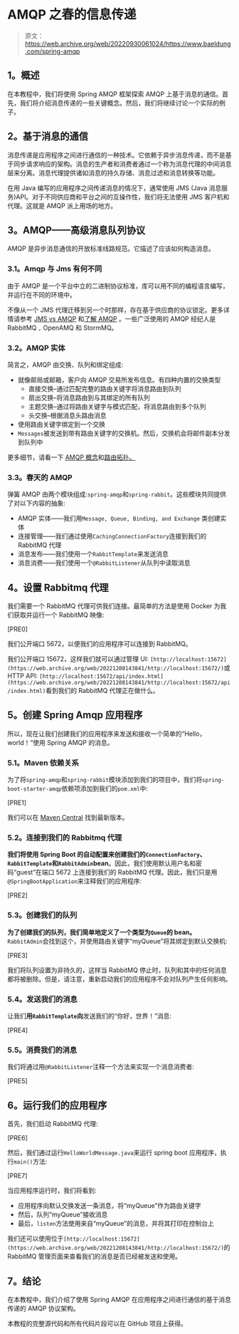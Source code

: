 # AMQP 之春的信息传递

> 原文：<https://web.archive.org/web/20220930061024/https://www.baeldung.com/spring-amqp>

## **1。概述**

在本教程中，我们将使用 Spring AMQP 框架探索 AMQP 上基于消息的通信。首先，我们将介绍消息传递的一些关键概念。然后，我们将继续讨论一个实际的例子。

## **2。基于消息的通信**

消息传递是应用程序之间进行通信的一种技术。它依赖于异步消息传递，而不是基于同步请求响应的架构。消息的生产者和消费者通过一个称为消息代理的中间消息层来分离。消息代理提供诸如消息的持久存储、消息过滤和消息转换等功能。

在用 Java 编写的应用程序之间传递消息的情况下，通常使用 JMS (Java 消息服务)API。对于不同供应商和平台之间的互操作性，我们将无法使用 JMS 客户机和代理。这就是 AMQP 派上用场的地方。

## **3。AMQP——高级消息队列协议**

AMQP 是异步消息通信的开放标准线路规范。它描述了应该如何构造消息。

### **3.1。Amqp 与 Jms 有何不同**

由于 AMQP 是一个平台中立的二进制协议标准，库可以用不同的编程语言编写，并运行在不同的环境中。

不像从一个 JMS 代理迁移到另一个时那样，存在基于供应商的协议锁定。更多详情请参考 [JMS vs AMQP](https://web.archive.org/web/20221208143841/https://www.linkedin.com/pulse/jms-vs-amqp-eran-shaham) 和[了解 AMQP](https://web.archive.org/web/20221208143841/https://docs.spring.io/spring-amqp/reference/html/) 。一些广泛使用的 AMQP 经纪人是 RabbitMQ `,` OpenAMQ 和 StormMQ。

### **3.2。AMQP 实体**

简言之，AMQP 由交换、队列和绑定组成:

*   就像邮局或邮箱，客户向 AMQP 交易所发布信息。有四种内置的交换类型
    *   直接交换–通过匹配完整的路由关键字将消息路由到队列
    *   扇出交换–将消息路由到与其绑定的所有队列
    *   主题交换–通过将路由关键字与模式匹配，将消息路由到多个队列
    *   头交换–根据消息头路由消息
*   使用路由关键字绑定到一个交换
*   `Messages`被发送到带有路由关键字的交换机。然后，交换机会将邮件副本分发到队列中

更多细节，请看一下 [AMQP 概念](https://web.archive.org/web/20221208143841/https://www.rabbitmq.com/tutorials/amqp-concepts.html)和[路由拓扑。](https://web.archive.org/web/20221208143841/https://spring.io/blog/2011/04/01/routing-topologies-for-performance-and-scalability-with-rabbitmq/)

### **3.3。春天的 AMQP**

弹簧 AMQP 由两个模块组成:`spring-amqp`和`spring-rabbit`。这些模块共同提供了对以下内容的抽象:

*   AMQP 实体——我们用`Message, Queue, Binding, and Exchange` 类创建实体
*   连接管理——我们通过使用`CachingConnectionFactory`连接到我们的 RabbitMQ 代理
*   消息发布——我们使用一个`RabbitTemplate`来发送消息
*   消息消费——我们使用一个`@RabbitListener`从队列中读取消息

## **4。设置 Rabbitmq 代理**

我们需要一个 RabbitMQ 代理可供我们连接。最简单的方法是使用 Docker 为我们获取并运行一个 RabbitMQ 映像:

[PRE0]

我们公开端口 5672，以便我们的应用程序可以连接到 RabbitMQ。

我们公开端口 15672，这样我们就可以通过管理 UI: `[http://localhost:15672](https://web.archive.org/web/20221208143841/http://localhost:15672/)`或 HTTP API: `[http://localhost:15672/api/index.html](https://web.archive.org/web/20221208143841/http://localhost:15672/api/index.html)`看到我们的 RabbitMQ 代理正在做什么。

## **5。创建 Spring Amqp 应用程序**

所以，现在让我们创建我们的应用程序来发送和接收一个简单的“Hello，world！”使用 Spring AMQP 的消息。

### **5.1。Maven 依赖关系**

为了将`spring-amqp`和`spring-rabbit`模块添加到我们的项目中，我们将`spring-boot-starter-amqp`依赖项添加到我们的`pom.xml`中:

[PRE1]

我们可以在 [Maven Central](https://web.archive.org/web/20221208143841/https://search.maven.org/classic/#search%7Cga%7C1%7C(g%3A%22org.springframework.boot%22%20AND%20a%3A%22spring-boot-starter-amqp%22)) 找到最新版本。

### 5.2。连接到我们的 Rabbitmq 代理

**我们将使用 Spring Boot 的自动配置来创建我们的`ConnectionFactory`、`RabbitTemplate`和`RabbitAdmin`bean**。因此，我们使用默认用户名和密码“guest”在端口 5672 上连接到我们的 RabbitMQ 代理。因此，我们只是用`@SpringBootApplication`来注释我们的应用程序:

[PRE2]

### 5.3。创建我们的队列

**为了创建我们的队列，我们简单地定义了一个类型为`Queue`的 bean。** `RabbitAdmin`会找到这个，并使用路由关键字“myQueue”将其绑定到默认交换机:

[PRE3]

我们将队列设置为非持久的，这样当 RabbitMQ 停止时，队列和其中的任何消息都将被删除。但是，请注意，重新启动我们的应用程序不会对队列产生任何影响。

### 5.4。发送我们的消息

让我们**用`RabbitTemplate`向**发送我们的“你好，世界！”消息:

[PRE4]

### **5.5。消费我们的消息**

我们将通过用`@RabbitListener`注释一个方法来实现一个消息消费者:

[PRE5]

## **6。运行我们的应用程序**

首先，我们启动 RabbitMQ 代理:

[PRE6]

然后，我们通过运行`HelloWorldMessage.java`来运行 spring boot 应用程序，执行`main()`方法:

[PRE7]

当应用程序运行时，我们将看到:

*   应用程序向默认交换发送一条消息，将“myQueue”作为路由关键字
*   然后，队列“myQueue”接收消息
*   最后，`listen`方法使用来自“myQueue”的消息，并将其打印在控制台上

我们还可以使用位于`[http://localhost:15672](https://web.archive.org/web/20221208143841/http://localhost:15672/)`的 RabbitMQ 管理页面来查看我们的消息是否已经被发送和使用。

## **7。结论**

在本教程中，我们介绍了使用 Spring AMQP 在应用程序之间进行通信的基于消息传递的 AMQP 协议架构。

本教程的完整源代码和所有代码片段可以在 GitHub 项目上获得。